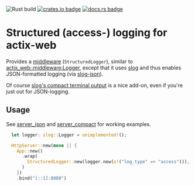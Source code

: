 ![Rust build](https://github.com/elmarx/actix-slog/workflows/Rust/badge.svg) [![crates.io badge](https://img.shields.io/crates/v/actix-slog.svg)](https://crates.io/crates/actix-slog) [![docs.rs badge](https://docs.rs/actix-slog/badge.svg)](https://docs.rs/actix-slog)

# Structured (access-) logging for actix-web

Provides a [middleware](https://docs.rs/actix-web/2.0.0/actix_web/struct.App.html#method.wrap) (`StructuredLogger`), 
similar to [actix_web::middleware:Logger](https://docs.rs/actix-web/2.0.0/actix_web/middleware/struct.Logger.html),
except that it uses [slog](https://crates.io/crates/slog) and thus enables JSON-formatted logging (via [slog-json](https://crates.io/crates/slog-json)).

Of course [slog's compact terminal output](https://github.com/slog-rs/slog#terminal-output-example) is a nice add-on, 
even if you're just out for JSON-logging.

## Usage

See [server_json](examples/server_compact.rs) and [server_compact](examples/server_compact.rs) for working examples.

```rust
  let logger: slog::Logger = unimplemented!();

  HttpServer::new(move || {
    App::new()
      .wrap(
        StructuredLogger::new(logger.new(o!("log_type" => "access"))),
      )
    })
    .bind("[::1]:8080")
```

